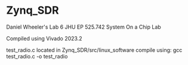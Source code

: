 # Zynq_SDR

Daniel Wheeler's Lab 6 JHU EP 525.742 System On a Chip Lab

Compiled using Vivado 2023.2 

test_radio.c located in Zynq_SDR/src/linux_software
compile using: gcc test_radio.c -o test_radio
